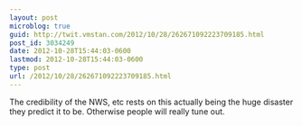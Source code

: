 ```yaml
---
layout: post
microblog: true
guid: http://twit.vmstan.com/2012/10/28/262671092223709185.html
post_id: 3034249
date: 2012-10-28T15:44:03-0600
lastmod: 2012-10-28T15:44:03-0600
type: post
url: /2012/10/28/262671092223709185.html
---
```

The credibility of the NWS, etc rests on this actually being the huge disaster they predict it to be. Otherwise people will really tune out.
